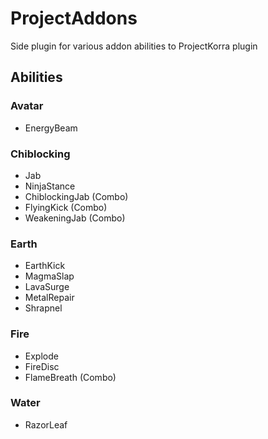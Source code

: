 # ProjectAddons
Side plugin for various addon abilities to ProjectKorra plugin

## Abilities
### Avatar
- EnergyBeam

### Chiblocking
- Jab
- NinjaStance
- ChiblockingJab (Combo)
- FlyingKick (Combo)
- WeakeningJab (Combo)

### Earth
- EarthKick
- MagmaSlap
- LavaSurge
- MetalRepair
- Shrapnel

### Fire
- Explode
- FireDisc
- FlameBreath (Combo)

### Water
- RazorLeaf
